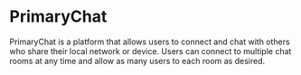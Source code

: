 # PrimaryChat
PrimaryChat is a platform that allows users to connect and chat with others who share their local network or device. Users can connect to multiple chat rooms at any time and allow as many users to each room as desired.
